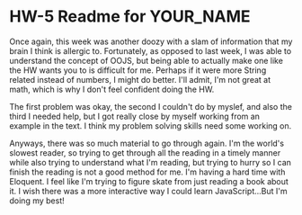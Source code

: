 # HW-5 Readme for YOUR_NAME
Once again, this week was another doozy with a slam of information that my brain I think is allergic to. Fortunately, as opposed to last week, I was able to understand the concept of OOJS, but being able to actually make one like the HW wants you to is difficult for me. Perhaps if it were more String related instead of numbers, I might do better. I'll admit, I'm not great at math, which is why I don't feel confident doing the HW.

The first problem was okay, the second I couldn't do by myslef, and also the third I needed help, but I got really close by myself working from an example in the text. I think my problem solving skills need some working on.

Anyways, there was so much material to go through again. I'm the world's slowest reader, so trying to get through all the reading in a timely manner while also trying to understand what I'm reading, but trying to hurry so I can finish the reading is not a good method for me. I'm having a hard time with Eloquent. I feel like I'm trying to figure skate from just reading a book about it. I wish there was a more interactive way I could learn JavaScript...But I'm doing my best!
